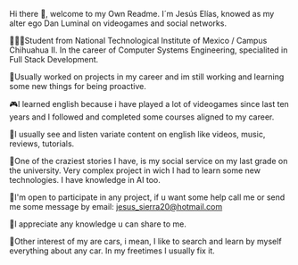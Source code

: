 Hi there 👋, welcome to my Own Readme.
I´m Jesús Elías, knowed as my alter ego Dan Luminal on videogames and social networks.

👩🏻‍🎓Student from National Technological Institute of Mexico / Campus Chihuahua II. In the career of Computer Systems Engineering, specialited in Full Stack Development.

💼Usually worked on projects in my career and im still working and learning some new things for being proactive.

🎮I learned english because i have played a lot of videogames since last ten years and I followed and completed some courses aligned to my career.

📲I usually see and listen variate content on english like videos, music, reviews, tutorials.

🥶One of the craziest stories I have, is my social service on my last grade on the university. Very complex project in wich I had to learn some new technologies. I have knowledge in AI too.

📩I'm open to participate in any project, if u want some help call me or send me some message by email: jesus_sierra20@hotmail.com

🙌I appreciate any knowledge u can share to me.

🚗Other interest of my are cars, i mean, I like to search and learn by myself everything about any car. In my freetimes I usually fix it.
